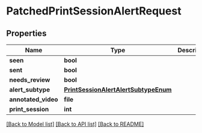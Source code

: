 # PatchedPrintSessionAlertRequest

## Properties
Name | Type | Description | Notes
------------ | ------------- | ------------- | -------------
**seen** | **bool** |  | [optional] 
**sent** | **bool** |  | [optional] 
**needs_review** | **bool** |  | [optional] 
**alert_subtype** | [**PrintSessionAlertAlertSubtypeEnum**](PrintSessionAlertAlertSubtypeEnum.md) |  | [optional] 
**annotated_video** | **file** |  | [optional] 
**print_session** | **int** |  | [optional] 

[[Back to Model list]](../README.md#documentation-for-models) [[Back to API list]](../README.md#documentation-for-api-endpoints) [[Back to README]](../README.md)


